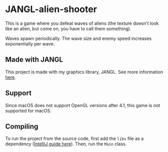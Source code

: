 # JANGL-alien-shooter

This is a game where you defeat waves of aliens (the texture doesn't look like an alien, but come on, you have to call them something).

Waves spawn periodically. The wave size and enemy speed increases exponentially per wave.

## Made with JANGL

This project is made with my graphics library, JANGL. See more information [here](https://github.com/AlexanderJCS/JANGL).

## Support

Since macOS does not support OpenGL versions after 4.1, this game is not supported for macOS.

## Compiling

To run the project from the source code, first add the `libs` file as a dependency ([IntelliJ guide here](https://www.jetbrains.com/help/idea/library.html)). Then, run the `Main` class.
